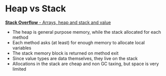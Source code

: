 # Heap vs Stack

[**Stack Overflow** - Arrays, heap and stack and value](https://stackoverflow.com/questions/1113819/arrays-heap-and-stack-and-value-types)

- The heap is general purpose memory, while the stack allocated for each method
- Each method asks (at least) for enough memory to allocate local variables
- The stack memory block is returned on method exit
- Since value types are data themselves, they live on the stack
- Allocations in the stack are cheap and non GC taxing, but space is very limited
